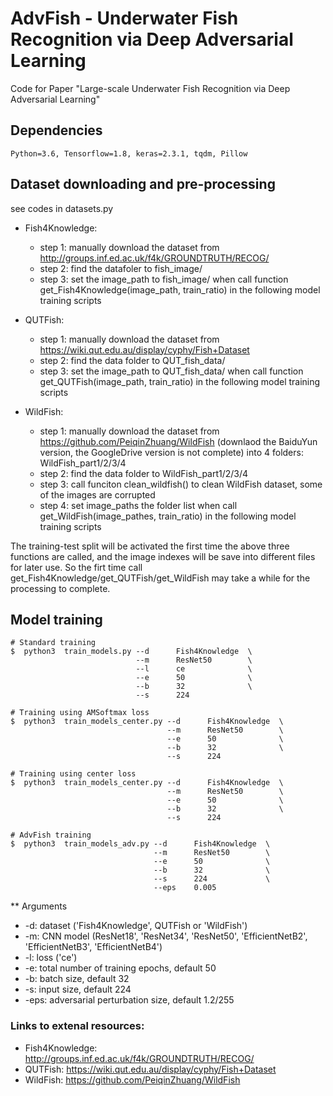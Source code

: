 # AdvFish - Underwater Fish Recognition via Deep Adversarial Learning
Code for Paper "Large-scale Underwater Fish Recognition via Deep Adversarial Learning"

## Dependencies
```console
Python=3.6, Tensorflow=1.8, keras=2.3.1, tqdm, Pillow
```

## Dataset downloading and pre-processing

see codes in datasets.py

* Fish4Knowledge:
   - step 1: manually download the dataset from http://groups.inf.ed.ac.uk/f4k/GROUNDTRUTH/RECOG/
   - step 2: find the datafoler to fish_image/
   - step 3: set the image_path to fish_image/ when call function get_Fish4Knowledge(image_path, train_ratio) in the following model training scripts
   
* QUTFish:
   - step 1: manually download the dataset from https://wiki.qut.edu.au/display/cyphy/Fish+Dataset
   - step 2: find the data folder to QUT_fish_data/
   - step 3: set the image_path to QUT_fish_data/ when call function get_QUTFish(image_path, train_ratio) in the following model training scripts
   
* WildFish:
   - step 1: manually download the dataset from https://github.com/PeiqinZhuang/WildFish (downlaod the BaiduYun version, the GoogleDrive version is not complete) into 4 folders: WildFish_part1/2/3/4
   - step 2: find the data folder to WildFish_part1/2/3/4
   - step 3: call funciton clean_wildfish() to clean WildFish dataset, some of the images are corrupted
   - step 4: set image_paths the folder list when call get_WildFish(image_pathes, train_ratio) in the following model training scripts
   
The training-test split will be activated the first time the above three functions are called, and the image indexes will be save into different files for later use. So the firt time call get_Fish4Knowledge/get_QUTFish/get_WildFish may take a while for the processing to complete.

## Model training

```console
# Standard training
$  python3  train_models.py --d      Fish4Knowledge  \
                            --m      ResNet50        \
                            --l      ce              \
                            --e      50              \
                            --b      32              \
                            --s      224   

# Training using AMSoftmax loss
$  python3  train_models_center.py --d      Fish4Knowledge  \
                                   --m      ResNet50        \
                                   --e      50              \
                                   --b      32              \
                                   --s      224   
                                   
# Training using center loss
$  python3  train_models_center.py --d      Fish4Knowledge  \
                                   --m      ResNet50        \
                                   --e      50              \
                                   --b      32              \
                                   --s      224   
                                 
# AdvFish training
$  python3  train_models_adv.py --d      Fish4Knowledge  \
                                --m      ResNet50        \
                                --e      50              \
                                --b      32              \
                                --s      224             \
                                --eps    0.005        
```

** Arguments
* -d: dataset ('Fish4Knowledge', QUTFish or 'WildFish')
* -m: CNN model (ResNet18', 'ResNet34', 'ResNet50', 'EfficientNetB2', 'EfficientNetB3', 'EfficientNetB4')
* -l: loss ('ce')
* -e: total number of training epochs, default 50
* -b: batch size, default 32
* -s: input size, default 224
* -eps: adversarial perturbation size, default 1.2/255

### Links to extenal resources:
* Fish4Knowledge: http://groups.inf.ed.ac.uk/f4k/GROUNDTRUTH/RECOG/
* QUTFish: https://wiki.qut.edu.au/display/cyphy/Fish+Dataset
* WildFish: https://github.com/PeiqinZhuang/WildFish



